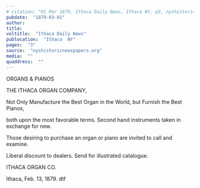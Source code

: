 ```yaml
---
# citation: "01 Mar 1879, Ithaca Daily News, Ithaca NY, p3, nyshistoricnewspapers.org."
pubdate:  "1879-03-01"
author: 
title: 
voltitle:  "Ithaca Daily News"
publocation:  "Ithaca  NY"
pages:  "3"
source:  "nyshistoricnewspapers.org"
media:  ""
quaddress:  ""
---
```

ORGANS & PIANOS

THE ITHACA ORGAN COMPANY,

Not Only Manufacture the Best Organ in the World, but Furnish the Best Pianos,

both upon the most favorable terms. Second hand instruments taken in exchange for new. 

Those desiring to purchase an organ or piano are invited to call and examine.

Liberal discount to dealers. Send for illustrated catalogue.

ITHACA ORGAN CO.

Ithaca, Feb. 13, 1879. dtf

